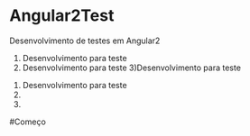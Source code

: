 # Angular2Test
Desenvolvimento de testes em Angular2

1) Desenvolvimento para teste
2) Desenvolvimento para teste
3)Desenvolvimento para teste 

1. Desenvolvimento para teste
2.
3.


#Começo
